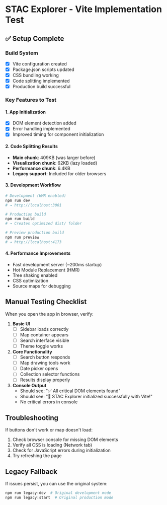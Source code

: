 # STAC Explorer - Vite Implementation Test

## ✅ Setup Complete

### Build System
- [x] Vite configuration created
- [x] Package.json scripts updated
- [x] CSS bundling working
- [x] Code splitting implemented
- [x] Production build successful

### Key Features to Test

#### 1. **App Initialization**
- [x] DOM element detection added
- [x] Error handling implemented
- [x] Improved timing for component initialization

#### 2. **Code Splitting Results**
- **Main chunk**: 409KB (was larger before)
- **Visualization chunk**: 62KB (lazy loaded)
- **Performance chunk**: 6.4KB
- **Legacy support**: Included for older browsers

#### 3. **Development Workflow**
```bash
# Development (HMR enabled)
npm run dev
# → http://localhost:3001

# Production build
npm run build
# → Creates optimized dist/ folder

# Preview production build
npm run preview
# → http://localhost:4173
```

#### 4. **Performance Improvements**
- Fast development server (~200ms startup)
- Hot Module Replacement (HMR)
- Tree shaking enabled
- CSS optimization
- Source maps for debugging

## Manual Testing Checklist

When you open the app in browser, verify:

1. **Basic UI**
   - [ ] Sidebar loads correctly
   - [ ] Map container appears
   - [ ] Search interface visible
   - [ ] Theme toggle works

2. **Core Functionality**
   - [ ] Search button responds
   - [ ] Map drawing tools work
   - [ ] Date picker opens
   - [ ] Collection selector functions
   - [ ] Results display properly

3. **Console Output**
   - Should see: "✅ All critical DOM elements found"
   - Should see: "🎉 STAC Explorer initialized successfully with Vite!"
   - No critical errors in console

## Troubleshooting

If buttons don't work or map doesn't load:
1. Check browser console for missing DOM elements
2. Verify all CSS is loading (Network tab)
3. Check for JavaScript errors during initialization
4. Try refreshing the page

## Legacy Fallback

If issues persist, you can use the original system:
```bash
npm run legacy:dev  # Original development mode
npm run legacy:start  # Original production mode
```